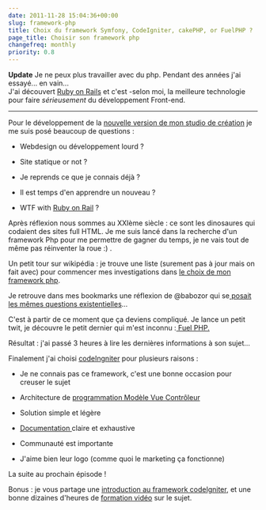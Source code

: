 ```yaml
---
date: 2011-11-28 15:04:36+00:00
slug: framework-php
title: Choix du framework Symfony, CodeIgniter, cakePHP, or FuelPHP ?
page_title: Choisir son framework php
changefreq: monthly
priority: 0.8
---
```


__Update__ Je ne peux plus travailler avec du php. Pendant des années j'ai essayé... en vain... <br>
J'ai découvert [Ruby on Rails](https://github.com/flexbox) et c'est -selon moi, la meilleure technologie pour faire _sérieusement_ du développement Front-end.

---

Pour le développement de la [nouvelle version de mon studio de création](http://davidleuliette.com) je me suis posé beaucoup de questions :


  * Webdesign ou développement lourd ?


  * Site statique or not ?


  * Je reprends ce que je connais déjà ?


  * Il est temps d'en apprendre un nouveau ?


  * WTF with [Ruby on Rail](http://fr.wikipedia.org/wiki/Ruby_on_Rails) ?


Après réflexion nous sommes au XXIème siècle : ce sont les dinosaures qui codaient des sites full HTML. Je me suis lancé dans la recherche d'un framework Php pour me permettre de gagner du temps, je ne vais tout de même pas réinventer la roue :) .

Un petit tour sur wikipédia : je trouve une liste (surement pas à jour mais on fait avec) pour commencer mes investigations dans [le choix de mon framework php](http://fr.wikipedia.org/wiki/Liste_de_frameworks_PHP).

Je retrouve dans mes bookmarks une réflexion de @babozor qui se[ posait les mêmes questions existentielles](http://www.travailleursduweb.com/2008/04/29/le-difficile-choix-dun-framework-php.html)...

C'est à partir de ce moment que ça deviens compliqué.
Je lance un petit twit, je découvre le petit dernier qui m'est inconnu :[ Fuel PHP.](http://fuelphp.com/)

Résultat : j'ai passé 3 heures à lire les dernières informations à son sujet...

Finalement j'ai choisi [codeIngniter](http://) pour plusieurs raisons :


  * Je ne connais pas ce framework, c'est une bonne occasion pour creuser le sujet


  * Architecture de [programmation Modèle Vue Contrôleur](http://fr.wikipedia.org/wiki/Mod%C3%A8le-Vue-Contr%C3%B4leur)


  * Solution simple et légère


  * [Documentation ](http://www.codeigniter.fr/user_guide/)claire et exhaustive


  * Communauté est importante


  * J'aime bien leur logo (comme quoi le marketing ça fonctionne)


La suite au prochain épisode !

Bonus : je vous partage une [introduction au framework codeIgniter](http://www.siteduzero.com/tutoriel-3-370694-codeigniter-le-framework-au-service-des-zeros.html), et une bonne dizaines d'heures de [formation vidéo](http://net.tutsplus.com/sessions/codeigniter-from-scratch/) sur le sujet.
